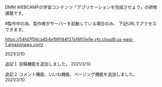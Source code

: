 DMM WEBCAMPの学習コンテンツ「アプリケーションを完成させよう」の研修課題です。

#製作中の為、製作者がサーバーを起動している場合のみ、 下記URLでアクセスできます。

https://54fd7f56ca454e199184f37a18f51e9e.vfs.cloud9.us-east-1.amazonaws.com/

2021/3/10

追記１
投稿機能を追加しました。
2021/3/10

追記２
コメント機能、いいね機能、ページング機能を追加しました。
2021/3/10